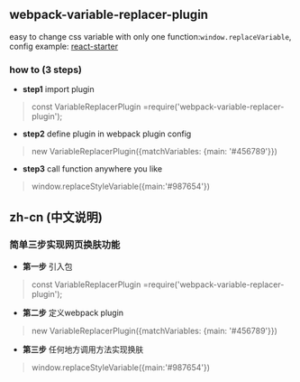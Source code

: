 ## webpack-variable-replacer-plugin
easy to change css variable with only one function:`window.replaceVariable`,
config example:
[react-starter](https://github.com/eaTong/react-starter)

### how to (3 steps)

- **step1** import plugin 

> const VariableReplacerPlugin =require('webpack-variable-replacer-plugin'); 

- **step2** define plugin in webpack plugin config

> new VariableReplacerPlugin({matchVariables: {main: '#456789'}})

- **step3** call function anywhere you like

> window.replaceStyleVariable({main:'#987654'})

## zh-cn (中文说明)

### 简单三步实现网页换肤功能

- **第一步** 引入包 

> const VariableReplacerPlugin =require('webpack-variable-replacer-plugin'); 

- **第二步** 定义webpack plugin

> new VariableReplacerPlugin({matchVariables: {main: '#456789'}})

- **第三步** 任何地方调用方法实现换肤

> window.replaceStyleVariable({main:'#987654'})
